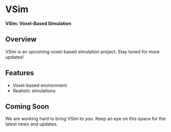 # VSim

**VSim: Voxel-Based Simulation**

## Overview

VSim is an upcoming voxel-based simulation project. Stay tuned for more updates!

## Features

- Voxel-based environment
- Realistic simulations

## Coming Soon

We are working hard to bring VSim to you. Keep an eye on this space for the latest news and updates.
